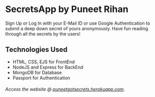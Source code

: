 # SecretsApp by Puneet Rihan
Sign Up or Log In with your E-Mail ID or use Google Authentication to submit a deep down secret of yours anonymously. Have fun reading through all the secrets by the users!

## Technologies Used
- HTML, CSS, EJS for FrontEnd
- NodeJS and Express for BackEnd
- MongoDB for Database
- Passport for Authentication
 
###### Access the website @ [puneetgotsecrets.herokuapp.com](http://puneetgotsecrets.herokuapp.com). 
